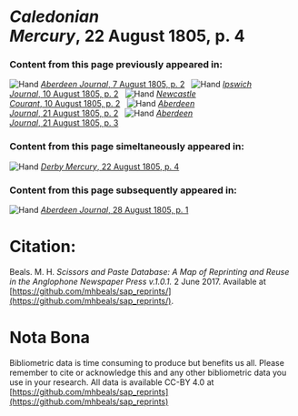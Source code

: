 # *Caledonian Mercury*, 22 August 1805, p. 4  
  
### Content from this page previously appeared in:  
![Hand](http://scissorsandpaste.net/wp-content/uploads/2017/06/smallhandpointer.png) [*Aberdeen Journal*, 7 August 1805, p. 2](https://mhbeals.github.io/sap_html/Aberdeen-Journal/Aberdeen-Journal-7-August-1805-p-2)  
![Hand](http://scissorsandpaste.net/wp-content/uploads/2017/06/smallhandpointer.png) [*Ipswich Journal*, 10 August 1805, p. 2](https://mhbeals.github.io/sap_html/Ipswich-Journal/Ipswich-Journal-10-August-1805-p-2)  
![Hand](http://scissorsandpaste.net/wp-content/uploads/2017/06/smallhandpointer.png) [*Newcastle Courant*, 10 August 1805, p. 2](https://mhbeals.github.io/sap_html/Newcastle-Courant/Newcastle-Courant-10-August-1805-p-2)  
![Hand](http://scissorsandpaste.net/wp-content/uploads/2017/06/smallhandpointer.png) [*Aberdeen Journal*, 21 August 1805, p. 2](https://mhbeals.github.io/sap_html/Aberdeen-Journal/Aberdeen-Journal-21-August-1805-p-2)  
![Hand](http://scissorsandpaste.net/wp-content/uploads/2017/06/smallhandpointer.png) [*Aberdeen Journal*, 21 August 1805, p. 3](https://mhbeals.github.io/sap_html/Aberdeen-Journal/Aberdeen-Journal-21-August-1805-p-3)  
  
### Content from this page simeltaneously appeared in:  
![Hand](http://scissorsandpaste.net/wp-content/uploads/2017/06/smallhandpointer.png) [*Derby Mercury*, 22 August 1805, p. 4](https://mhbeals.github.io/sap_html/Derby-Mercury/Derby-Mercury-22-August-1805-p-4)  
  
### Content from this page subsequently appeared in:  
![Hand](http://scissorsandpaste.net/wp-content/uploads/2017/06/smallhandpointer.png) [*Aberdeen Journal*, 28 August 1805, p. 1](https://mhbeals.github.io/sap_html/Aberdeen-Journal/Aberdeen-Journal-28-August-1805-p-1)  


# Citation: 

Beals. M. H. *Scissors and Paste Database: A Map of Reprinting and Reuse in the Anglophone Newspaper Press v.1.0.1.* 2 June 2017. Available at [https://github.com/mhbeals/sap_reprints/](https://github.com/mhbeals/sap_reprints/). 

# Nota Bona

Bibliometric data is time consuming to produce but benefits us all. Please remember to cite or acknowledge this and any other bibliometric data you use in your research. All data is available CC-BY 4.0 at [https://github.com/mhbeals/sap_reprints](https://github.com/mhbeals/sap_reprints)